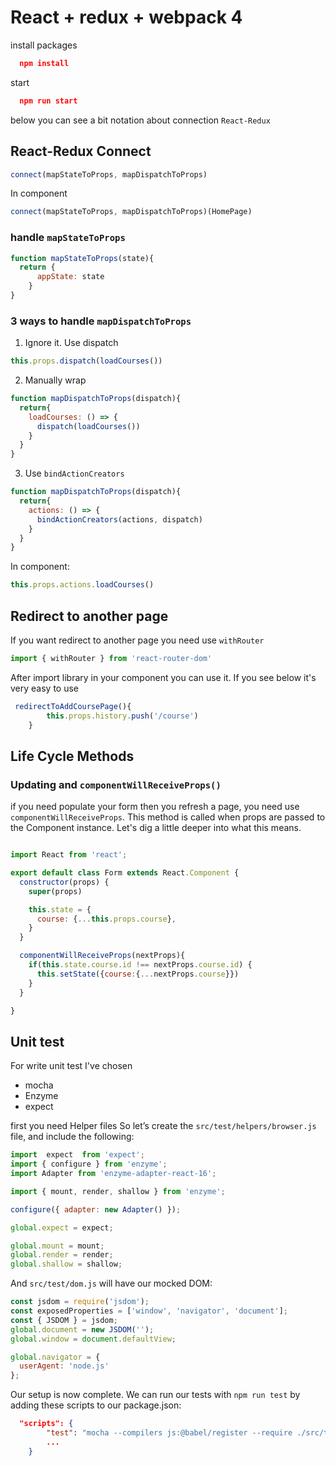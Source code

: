 # React + redux + webpack 4

install packages
```json
  npm install
```

start
```json
  npm run start
```
below you can see a bit notation about connection `React-Redux`


## React-Redux Connect

```javascript
connect(mapStateToProps, mapDispatchToProps)
```
In component 
```javascript
connect(mapStateToProps, mapDispatchToProps)(HomePage)
```


###  handle `mapStateToProps`
```javascript
function mapStateToProps(state){
  return {
      appState: state
    }
} 
```

### 3 ways to handle `mapDispatchToProps`

1. Ignore it. Use dispatch
```javascript
this.props.dispatch(loadCourses())   
```

2. Manually wrap
```javascript
function mapDispatchToProps(dispatch){
  return{
    loadCourses: () => {
      dispatch(loadCourses())
    }
  }
}
```

3. Use `bindActionCreators`
```javascript
function mapDispatchToProps(dispatch){
  return{
    actions: () => {
      bindActionCreators(actions, dispatch)
    }
  }
}
```
In component:
```javascript
this.props.actions.loadCourses()
```

## Redirect to another page
If you want redirect to another page you need use `withRouter`

```javascript
import { withRouter } from 'react-router-dom'
```

After import library in your component you can use it. If you see below it's very easy to use

```javascript
 redirectToAddCoursePage(){
        this.props.history.push('/course')
    }
```    

## Life Cycle Methods

### Updating and `componentWillReceiveProps()`

if you need populate your form then you refresh a page, you need use `componentWillReceiveProps`. This method is called when props are passed to the Component instance. Let's dig a little deeper into what this means.

```javascript

import React from 'react';

export default class Form extends React.Component {
  constructor(props) {
    super(props)

    this.state = {
      course: {...this.props.course},
    }
  }

  componentWillReceiveProps(nextProps){
    if(this.state.course.id !== nextProps.course.id) {
      this.setState({course:{...nextProps.course}})
    }
  }

}    
```    

## Unit test
For write unit test I've chosen 
- mocha
- Enzyme
- expect

first you need Helper files
So let’s create the `src/test/helpers/browser.js` file, and include the following:
```javascript
import  expect  from 'expect';
import { configure } from 'enzyme';
import Adapter from 'enzyme-adapter-react-16';

import { mount, render, shallow } from 'enzyme';

configure({ adapter: new Adapter() });

global.expect = expect;

global.mount = mount;
global.render = render;
global.shallow = shallow;    
```   
And `src/test/dom.js` will have our mocked DOM:
```javascript
const jsdom = require('jsdom');
const exposedProperties = ['window', 'navigator', 'document'];
const { JSDOM } = jsdom;
global.document = new JSDOM('');
global.window = document.defaultView;

global.navigator = {
  userAgent: 'node.js'
};
```
Our setup is now complete. We can run our tests with `npm run test` by adding these scripts to our package.json:

```json
  "scripts": {
        "test": "mocha --compilers js:@babel/register --require ./src/test/helpers/browser.js --require ./src/test/helpers/dom.js --recursive \"./src/**/*.spec.js*\""
        ...
    }
```